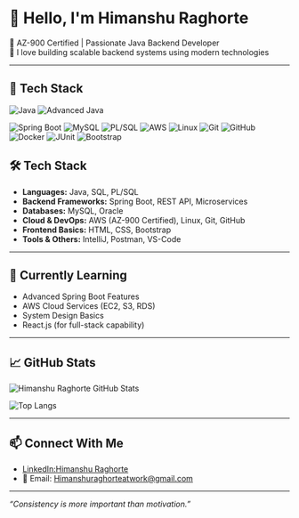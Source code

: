 # 👋 Hello, I'm Himanshu Raghorte 

🔧 AZ-900 Certified | Passionate Java Backend Developer  
🚀 I love building scalable backend systems using modern technologies  

---
## 🚀 Tech Stack

![Java](https://img.shields.io/badge/Java-007396?style=for-the-badge&logo=java&logoColor=white)
![Advanced Java](https://img.shields.io/badge/Advanced%20Java-ED8B00?style=for-the-badge&logo=java&logoColor=white)

![Spring Boot](https://img.shields.io/badge/SpringBoot-6DB33F?style=for-the-badge&logo=spring-boot&logoColor=white)
![MySQL](https://img.shields.io/badge/MySQL-005C84?style=for-the-badge&logo=mysql&logoColor=white)
![PL/SQL](https://img.shields.io/badge/PL%2FSQL-F7DF1E?style=for-the-badge&logo=oracle&logoColor=black)
![AWS](https://img.shields.io/badge/AWS-FF9900?style=for-the-badge&logo=amazon-aws&logoColor=white)
![Linux](https://img.shields.io/badge/Linux-FCC624?style=for-the-badge&logo=linux&logoColor=black)
![Git](https://img.shields.io/badge/Git-F05032?style=for-the-badge&logo=git&logoColor=white)
![GitHub](https://img.shields.io/badge/GitHub-181717?style=for-the-badge&logo=github&logoColor=white)
![Docker](https://img.shields.io/badge/Docker-2496ED?style=for-the-badge&logo=docker&logoColor=white)
![JUnit](https://img.shields.io/badge/JUnit-25A162?style=for-the-badge&logo=java&logoColor=white)
![Bootstrap](https://img.shields.io/badge/Bootstrap-7952B3?style=for-the-badge&logo=bootstrap&logoColor=white)

## 🛠️ Tech Stack

- **Languages:** Java, SQL, PL/SQL
- **Backend Frameworks:** Spring Boot, REST API, Microservices
- **Databases:** MySQL, Oracle
- **Cloud & DevOps:** AWS (AZ-900 Certified), Linux, Git, GitHub
- **Frontend Basics:** HTML, CSS, Bootstrap
- **Tools & Others:** IntelliJ, Postman, VS-Code

---

## 🌱 Currently Learning

- Advanced Spring Boot Features  
- AWS Cloud Services (EC2, S3, RDS)  
- System Design Basics  
- React.js (for full-stack capability)

---

## 📈 GitHub Stats

![Himanshu Raghorte GitHub Stats](https://github-readme-stats.vercel.app/api?username=ajrockstar&show_icons=true&theme=radical)

![Top Langs](https://github-readme-stats.vercel.app/api/top-langs/?username=ajrockstar&layout=compact&theme=radical)

---

## 📫 Connect With Me

- [LinkedIn:Himanshu Raghorte](https://www.linkedin.com/in/himanshuraghorte)
- 📧 Email: [Himanshuraghorteatwork@gmail.com](mailto:Himanshuraghorteatwork@gmail.com)

---

_“Consistency is more important than motivation.”_
